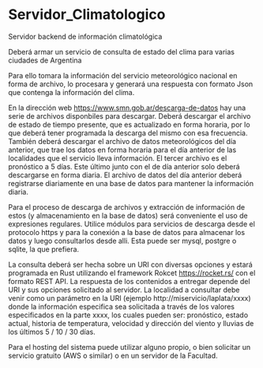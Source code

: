 # Servidor_Climatologico
Servidor backend de información climatológica

Deberá armar un servicio de consulta de estado del clima para varias ciudades de Argentina

Para ello tomara la información del servicio meteorológico nacional en forma de archivo, lo procesara y generará una respuesta con formato Json que contenga la información del clima.

En la dirección web https://www.smn.gob.ar/descarga-de-datos hay una serie de archivos disponbiles para descargar. Deberá descargar el archivo de estado de tiempo presente, que es actualizado en forma horaria, por lo que deberá tener programada la descarga del mismo con esa frecuencia. También deberá descargar el archivo de datos meteorológicos del día anterior, que trae los datos en forma horaria para el día anterior de las localidades que el servicio lleva información. El tercer archivo es el pronóstico a 5 días. Este último junto con el de día anterior solo deberá descargarse en forma diaria. El archivo de datos del día anterior deberá registrarse diariamente en una base de datos para mantener la información diaria.

Para el proceso de descarga de archivos y extracción de información de estos (y almacenamiento en la base de datos) será conveniente el uso de expresiones regulares. Utilice módulos para servicios de descarga desde el protocolo https y para la conexión a la base de datos para almacenar los datos y luego consultarlos desde alli. Esta puede ser mysql, postgre o sqlite, la que prefiera.

La consulta deberá ser hecha sobre un URI con diversas opciones y estará programada en Rust utilizando el framework Rokcet https://rocket.rs/ con el formato REST API. La respuesta de los contenidos a entregar depende del URI y sus opciones solicitado al servidor. La localidad a consultar debe venir como un parámetro en la URI (ejemplo http://miservicio/laplata/xxxx) donde la información especifica sea solicitada a través de los valores especificados en la parte xxxx, los cuales pueden ser: pronóstico, estado actual, historia de temperatura, velocidad y dirección del viento y lluvias de los últimos 5 / 10 / 30 días.

Para el hosting del sistema puede utilizar alguno propio, o bien solicitar un servicio gratuito (AWS o similar) o en un servidor de la Facultad.